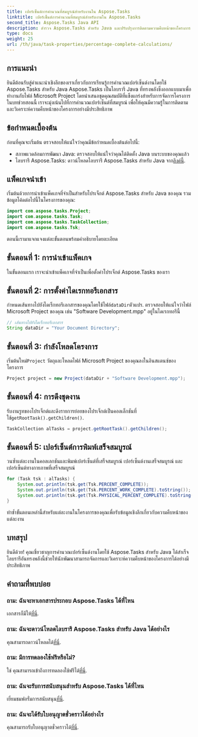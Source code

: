 ```yaml
---
title: เปอร์เซ็นต์การคำนวณที่สมบูรณ์สำหรับงานใน Aspose.Tasks
linktitle: เปอร์เซ็นต์การคำนวณที่สมบูรณ์สำหรับงานใน Aspose.Tasks
second_title: Aspose.Tasks Java API
description: สำรวจ Aspose.Tasks สำหรับ Java และปรับปรุงการติดตามความคืบหน้าของโครงการ คำนวณเปอร์เซ็นต์งานอย่างง่ายดายเพื่อการจัดการโครงการที่มีประสิทธิภาพ
type: docs
weight: 25
url: /th/java/task-properties/percentage-complete-calculations/
---
```

## การแนะนำ
ยินดีต้อนรับสู่คำแนะนำเชิงลึกของเราเกี่ยวกับการเรียนรู้การคำนวณเปอร์เซ็นต์งานโดยใช้ Aspose.Tasks สำหรับ Java Aspose.Tasks เป็นไลบรารี Java ที่ทรงพลังซึ่งออกแบบมาเพื่อทำงานกับไฟล์ Microsoft Project โดยนำเสนอชุดคุณสมบัติที่แข็งแกร่งสำหรับการจัดการโครงการ ในบทช่วยสอนนี้ เราจะมุ่งเน้นไปที่การคำนวณเปอร์เซ็นต์ที่สมบูรณ์ เพื่อให้คุณมีความรู้ในการติดตามและวิเคราะห์ความคืบหน้าของโครงการอย่างมีประสิทธิภาพ
## ข้อกำหนดเบื้องต้น
ก่อนที่คุณจะเริ่มต้น ตรวจสอบให้แน่ใจว่าคุณมีข้อกำหนดเบื้องต้นต่อไปนี้:
- สภาพแวดล้อมการพัฒนา Java: ตรวจสอบให้แน่ใจว่าคุณได้ติดตั้ง Java บนระบบของคุณแล้ว
-  ไลบรารี Aspose.Tasks: ดาวน์โหลดไลบรารี Aspose.Tasks สำหรับ Java จาก[ลิงค์นี้](https://releases.aspose.com/tasks/java/).
## แพ็คเกจนำเข้า
เริ่มต้นด้วยการนำเข้าแพ็คเกจที่จำเป็นสำหรับโปรเจ็กต์ Aspose.Tasks สำหรับ Java ของคุณ รวมข้อมูลโค้ดต่อไปนี้ในโครงการของคุณ:
```java
import com.aspose.tasks.Project;
import com.aspose.tasks.Task;
import com.aspose.tasks.TaskCollection;
import com.aspose.tasks.Tsk;
```
ตอนนี้เรามาแจกแจงแต่ละขั้นตอนพร้อมคำอธิบายโดยละเอียด
## ขั้นตอนที่ 1: การนำเข้าแพ็คเกจ
ในขั้นตอนแรก เราจะนำเข้าแพ็คเกจที่จำเป็นเพื่อตั้งค่าโปรเจ็กต์ Aspose.Tasks ของเรา
## ขั้นตอนที่ 2: การตั้งค่าไดเรกทอรีเอกสาร
 กำหนดเส้นทางไปยังไดเร็กทอรีเอกสารของคุณโดยใช้ไฟล์`dataDir`ตัวแปร. ตรวจสอบให้แน่ใจว่าไฟล์ Microsoft Project ของคุณ เช่น "Software Development.mpp" อยู่ในไดเรกทอรีนี้
```java
// เส้นทางไปยังไดเร็กทอรีเอกสาร
String dataDir = "Your Document Directory";
```
## ขั้นตอนที่ 3: กำลังโหลดโครงการ
 เริ่มต้นใหม่`Project` วัตถุและโหลดไฟล์ Microsoft Project ของคุณลงในอินสแตนซ์ของโครงการ
```java
Project project = new Project(dataDir + "Software Development.mpp");
```
## ขั้นตอนที่ 4: การดึงชุดงาน
 รับงานรูทของโปรเจ็กต์และดึงรายการย่อยของโปรเจ็กต์เป็นคอลเล็กชันที่ใช้`getRootTask().getChildren()`.
```java
TaskCollection alTasks = project.getRootTask().getChildren();
```
## ขั้นตอนที่ 5: เปอร์เซ็นต์การพิมพ์เสร็จสมบูรณ์
วนซ้ำแต่ละงานในคอลเลกชันและพิมพ์เปอร์เซ็นต์ที่เสร็จสมบูรณ์ เปอร์เซ็นต์งานเสร็จสมบูรณ์ และเปอร์เซ็นต์ทางกายภาพที่เสร็จสมบูรณ์
```java
for (Task tsk : alTasks) {
    System.out.println(tsk.get(Tsk.PERCENT_COMPLETE));
    System.out.println(tsk.get(Tsk.PERCENT_WORK_COMPLETE).toString());
    System.out.println(tsk.get(Tsk.PHYSICAL_PERCENT_COMPLETE).toString());
}
```
ทำซ้ำขั้นตอนเหล่านี้สำหรับแต่ละงานในโครงการของคุณเพื่อรับข้อมูลเชิงลึกเกี่ยวกับความคืบหน้าของแต่ละงาน
## บทสรุป
ยินดีด้วย! คุณเชี่ยวชาญการคำนวณเปอร์เซ็นต์งานโดยใช้ Aspose.Tasks สำหรับ Java ได้สำเร็จ ไลบรารีอันทรงพลังนี้ช่วยให้นักพัฒนาสามารถจัดการและวิเคราะห์ความคืบหน้าของโครงการได้อย่างมีประสิทธิภาพ
## คำถามที่พบบ่อย
### ถาม: ฉันจะหาเอกสารประกอบ Aspose.Tasks ได้ที่ไหน
 เอกสารก็มีให้[ที่นี่](https://reference.aspose.com/tasks/java/).
### ถาม: ฉันจะดาวน์โหลดไลบรารี Aspose.Tasks สำหรับ Java ได้อย่างไร
 คุณสามารถดาวน์โหลดได้[ที่นี่](https://releases.aspose.com/tasks/java/).
### ถาม: มีการทดลองใช้ฟรีหรือไม่?
ใช่ คุณสามารถเข้าถึงการทดลองใช้ฟรีได้[ที่นี่](https://releases.aspose.com/).
### ถาม: ฉันจะรับการสนับสนุนสำหรับ Aspose.Tasks ได้ที่ไหน
 เยี่ยมชมฟอรั่มการสนับสนุน[ที่นี่](https://forum.aspose.com/c/tasks/15).
### ถาม: ฉันจะได้รับใบอนุญาตชั่วคราวได้อย่างไร
 คุณสามารถรับใบอนุญาตชั่วคราวได้[ที่นี่](https://purchase.aspose.com/temporary-license/).